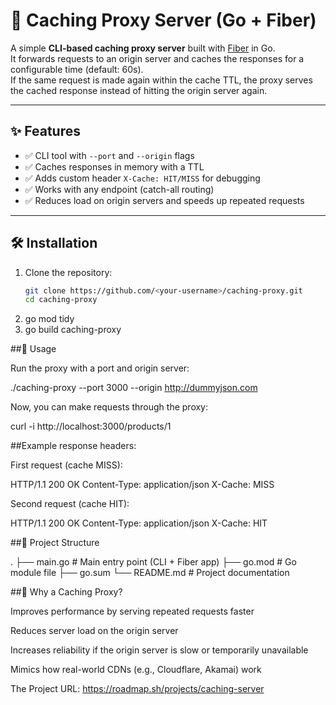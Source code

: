 # 🚀 Caching Proxy Server (Go + Fiber)

A simple **CLI-based caching proxy server** built with [Fiber](https://gofiber.io/) in Go.  
It forwards requests to an origin server and caches the responses for a configurable time (default: 60s).  
If the same request is made again within the cache TTL, the proxy serves the cached response instead of hitting the origin server again.

---

## ✨ Features

- ✅ CLI tool with `--port` and `--origin` flags
- ✅ Caches responses in memory with a TTL
- ✅ Adds custom header `X-Cache: HIT/MISS` for debugging
- ✅ Works with any endpoint (catch-all routing)
- ✅ Reduces load on origin servers and speeds up repeated requests

---

## 🛠 Installation

1. Clone the repository:
   ```bash
   git clone https://github.com/<your-username>/caching-proxy.git
   cd caching-proxy
   ```
2. go mod tidy
3. go build caching-proxy

##🚀 Usage

Run the proxy with a port and origin server:

./caching-proxy --port 3000 --origin http://dummyjson.com

Now, you can make requests through the proxy:

curl -i http://localhost:3000/products/1

##Example response headers:

First request (cache MISS):

HTTP/1.1 200 OK
Content-Type: application/json
X-Cache: MISS

Second request (cache HIT):

HTTP/1.1 200 OK
Content-Type: application/json
X-Cache: HIT

##📂 Project Structure

.
├── main.go # Main entry point (CLI + Fiber app)
├── go.mod # Go module file
├── go.sum
└── README.md # Project documentation

##📌 Why a Caching Proxy?

Improves performance by serving repeated requests faster

Reduces server load on the origin server

Increases reliability if the origin server is slow or temporarily unavailable

Mimics how real-world CDNs (e.g., Cloudflare, Akamai) work

The Project URL:
https://roadmap.sh/projects/caching-server
